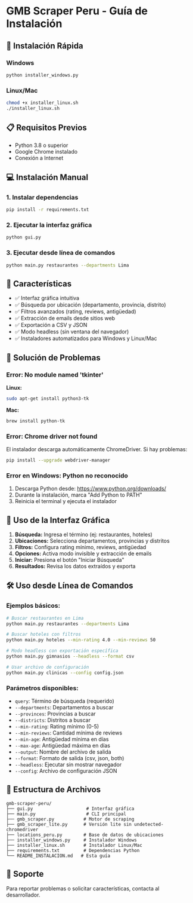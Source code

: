 # GMB Scraper Peru - Guía de Instalación

## 🚀 Instalación Rápida

### Windows
```bash
python installer_windows.py
```

### Linux/Mac
```bash
chmod +x installer_linux.sh
./installer_linux.sh
```

## 📋 Requisitos Previos

- Python 3.8 o superior
- Google Chrome instalado
- Conexión a Internet

## 💻 Instalación Manual

### 1. Instalar dependencias
```bash
pip install -r requirements.txt
```

### 2. Ejecutar la interfaz gráfica
```bash
python gui.py
```

### 3. Ejecutar desde línea de comandos
```bash
python main.py restaurantes --departments Lima
```

## 🎯 Características

- ✅ Interfaz gráfica intuitiva
- ✅ Búsqueda por ubicación (departamento, provincia, distrito)
- ✅ Filtros avanzados (rating, reviews, antigüedad)
- ✅ Extracción de emails desde sitios web
- ✅ Exportación a CSV y JSON
- ✅ Modo headless (sin ventana del navegador)
- ✅ Instaladores automatizados para Windows y Linux/Mac

## 🔧 Solución de Problemas

### Error: No module named 'tkinter'
**Linux:**
```bash
sudo apt-get install python3-tk
```

**Mac:**
```bash
brew install python-tk
```

### Error: Chrome driver not found
El instalador descarga automáticamente ChromeDriver. Si hay problemas:
```bash
pip install --upgrade webdriver-manager
```

### Error en Windows: Python no reconocido
1. Descarga Python desde: https://www.python.org/downloads/
2. Durante la instalación, marca "Add Python to PATH"
3. Reinicia el terminal y ejecuta el instalador

## 📝 Uso de la Interfaz Gráfica

1. **Búsqueda:** Ingresa el término (ej: restaurantes, hoteles)
2. **Ubicaciones:** Selecciona departamentos, provincias y distritos
3. **Filtros:** Configura rating mínimo, reviews, antigüedad
4. **Opciones:** Activa modo invisible y extracción de emails
5. **Iniciar:** Presiona el botón "Iniciar Búsqueda"
6. **Resultados:** Revisa los datos extraídos y exporta

## 🛠️ Uso desde Línea de Comandos

### Ejemplos básicos:
```bash
# Buscar restaurantes en Lima
python main.py restaurantes --departments Lima

# Buscar hoteles con filtros
python main.py hoteles --min-rating 4.0 --min-reviews 50

# Modo headless con exportación específica
python main.py gimnasios --headless --format csv

# Usar archivo de configuración
python main.py clinicas --config config.json
```

### Parámetros disponibles:
- `query`: Término de búsqueda (requerido)
- `--departments`: Departamentos a buscar
- `--provinces`: Provincias a buscar
- `--districts`: Distritos a buscar
- `--min-rating`: Rating mínimo (0-5)
- `--min-reviews`: Cantidad mínima de reviews
- `--min-age`: Antigüedad mínima en días
- `--max-age`: Antigüedad máxima en días
- `--output`: Nombre del archivo de salida
- `--format`: Formato de salida (csv, json, both)
- `--headless`: Ejecutar sin mostrar navegador
- `--config`: Archivo de configuración JSON

## 📂 Estructura de Archivos

```
gmb-scraper-peru/
├── gui.py                    # Interfaz gráfica
├── main.py                   # CLI principal
├── gmb_scraper.py           # Motor de scraping
├── gmb_scraper_lite.py      # Versión lite sin undetected-chromedriver
├── locations_peru.py        # Base de datos de ubicaciones
├── installer_windows.py     # Instalador Windows
├── installer_linux.sh       # Instalador Linux/Mac
├── requirements.txt         # Dependencias Python
└── README_INSTALACION.md   # Esta guía
```

## 🤝 Soporte

Para reportar problemas o solicitar características, contacta al desarrollador.